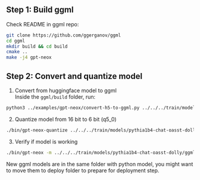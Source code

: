 ## Step 1: Build ggml 
Check README in ggml repo: 
```bash
git clone https://github.com/ggerganov/ggml
cd ggml
mkdir build && cd build
cmake ..
make -j4 gpt-neox
```

## Step 2: Convert and quantize model
1. Convert from huggingface model to ggml  
Inside the `ggml/build` folder, run:
```bash
python3 ../examples/gpt-neox/convert-h5-to-ggml.py ../../../train/models/pythia1b4-chat-oasst-dolly 1
```
2. Quantize model from 16 bit to 6 bit (q5_0)
```bash
./bin/gpt-neox-quantize ../../../train/models/pythia1b4-chat-oasst-dolly/ggml-model-f16.bin ../../../train/models/pythia1b4-chat-oasst-dolly/ggml-model-q5_0.bin q5_0
```
3. Verify if model is working
```bash
./bin/gpt-neox -m ../../../train/models/pythia1b4-chat-oasst-dolly/ggml-model-q5_0.bin -t 8 -n 256 -p "Human:\nWhat is your name?"
```

New ggml models are in the same folder with python model, you might want to move them to deploy folder to prepare for deployment step.